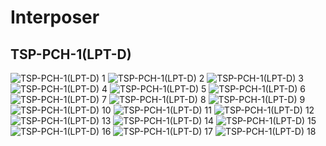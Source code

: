 # Interposer
## TSP-PCH-1(LPT-D)
![TSP-PCH-1(LPT-D) 1](./TSP-PCH-1(LPT-D)/TSP-PCH-1(LPT-D)_1.jpg)
![TSP-PCH-1(LPT-D) 2](./TSP-PCH-1(LPT-D)/TSP-PCH-1(LPT-D)_2.jpg)
![TSP-PCH-1(LPT-D) 3](./TSP-PCH-1(LPT-D)/TSP-PCH-1(LPT-D)_3.jpg)
![TSP-PCH-1(LPT-D) 4](./TSP-PCH-1(LPT-D)/TSP-PCH-1(LPT-D)_4.jpg)
![TSP-PCH-1(LPT-D) 5](./TSP-PCH-1(LPT-D)/TSP-PCH-1(LPT-D)_5.jpg)
![TSP-PCH-1(LPT-D) 6](./TSP-PCH-1(LPT-D)/TSP-PCH-1(LPT-D)_6.jpg)
![TSP-PCH-1(LPT-D) 7](./TSP-PCH-1(LPT-D)/TSP-PCH-1(LPT-D)_7.jpg)
![TSP-PCH-1(LPT-D) 8](./TSP-PCH-1(LPT-D)/TSP-PCH-1(LPT-D)_8.jpg)
![TSP-PCH-1(LPT-D) 9](./TSP-PCH-1(LPT-D)/TSP-PCH-1(LPT-D)_9.jpg)
![TSP-PCH-1(LPT-D) 10](./TSP-PCH-1(LPT-D)/TSP-PCH-1(LPT-D)_10.jpg)
![TSP-PCH-1(LPT-D) 11](./TSP-PCH-1(LPT-D)/TSP-PCH-1(LPT-D)_11.jpg)
![TSP-PCH-1(LPT-D) 12](./TSP-PCH-1(LPT-D)/TSP-PCH-1(LPT-D)_12.jpg)
![TSP-PCH-1(LPT-D) 13](./TSP-PCH-1(LPT-D)/TSP-PCH-1(LPT-D)_13.jpg)
![TSP-PCH-1(LPT-D) 14](./TSP-PCH-1(LPT-D)/TSP-PCH-1(LPT-D)_14.jpg)
![TSP-PCH-1(LPT-D) 15](./TSP-PCH-1(LPT-D)/TSP-PCH-1(LPT-D)_15.jpg)
![TSP-PCH-1(LPT-D) 16](./TSP-PCH-1(LPT-D)/TSP-PCH-1(LPT-D)_16.jpg)
![TSP-PCH-1(LPT-D) 17](./TSP-PCH-1(LPT-D)/TSP-PCH-1(LPT-D)_17.jpg)
![TSP-PCH-1(LPT-D) 18](./TSP-PCH-1(LPT-D)/TSP-PCH-1(LPT-D)_18.jpg)